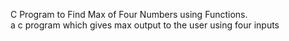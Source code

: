 C Program to Find Max of Four Numbers using Functions.<br>
a c program which gives max output to the user using four inputs
